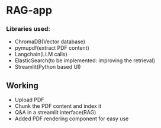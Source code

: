 # RAG-app

### Libraries used:
- ChromaDB(Vector database)
- pymupdf(extract PDF content)
- Langchain(LLM calls)
- ElasticSearch(to be implemented: improving the retrieval)
- Streamlit(Python based UI)

## Working
- Upload PDF
- Chunk the PDF content and index it
- Q&A in a streamlit interface(RAG)
- Added PDF rendering component for easy use
